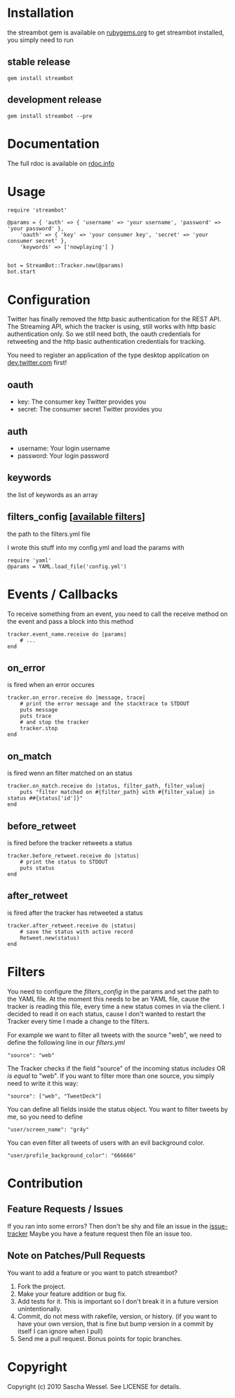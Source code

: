 Installation
============

the streambot gem is available on [rubygems.org][1]
to get streambot installed, you simply need to run

stable release
--------------
	gem install streambot

development release
-------------------

	gem install streambot --pre

Documentation
=============

The full rdoc is available on [rdoc.info][2]

Usage
=====

	require 'streambot'
	
	@params = { 'auth' => { 'username' => 'your username', 'password' => 'your password' },
		'oauth' => { 'key' => 'your consumer key', 'secret' => 'your consumer secret' },
 		'keywords' => ['nowplaying'] }
		
		
	bot = StreamBot::Tracker.new(@params)
	bot.start

Configuration
=============

Twitter has finally removed the http basic authentication for the REST API.
The Streaming API, which the tracker is using, still works with http basic authentication only.
So we still need both, the oauth credentials for retweeting and the http basic authentication credentials for tracking. 

You need to register an application of the type desktop application on [dev.twitter.com][3] first!

oauth
-----

- key: The consumer key Twitter provides you
- secret: The consumer secret Twitter provides you

auth
----

- username: Your login username
- password: Your login password

keywords 
--------
the list of keywords as an array

filters_config [[available filters](#Filters)]
--------------------------------------------
the path to the filters.yml file 

I wrote this stuff into my config.yml and load the params with 

	require 'yaml'
	@params = YAML.load_file('config.yml')

Events / Callbacks
==================

To receive something from an event, you need to call the receive method on the event and pass a block into this method

	tracker.event_name.receive do |params|
		# ...
	end

on_error
--------

is fired when an error occures

	tracker.on_error.receive do |message, trace|
		# print the error message and the stacktrace to STDOUT
		puts message
		puts trace
		# and stop the tracker
		tracker.stop
	end

on_match
--------

is fired wenn an filter matched on an status

	tracker.on_match.receive do |status, filter_path, filter_value|
		puts "filter matched on #{filter_path} with #{filter_value} in status ##{status['id']}"
	end

before_retweet
--------------

is fired before the tracker retweets a status

	tracker.before_retweet.receive do |status|
		# print the status to STDOUT
		puts status
	end

after_retweet
-------------

is fired after the tracker has retweeted a status

	tracker.after_retweet.receive do |status|
		# save the status with active record
		Retweet.new(status)
	end

Filters
=======

You need to configure the *filters_config* in the params and set the path to the YAML file. At the moment this needs to be an YAML file, cause the tracker is reading this file, every time a new status comes in via the client. I decided to read it on each status, cause I don't wanted to restart the Tracker every time I made a change to the filters.

For example we want to filter all tweets with the source "web", we need to define the following line in our *filters.yml*

	"source": "web"

The Tracker checks if the field "source" of the incoming status *includes* OR *is equal* to "web". If you want to filter more than one source, you simply need to write it this way:

	"source": ["web", "TweetDeck"]

You can define all fields inside the status object. You want to filter tweets by me, so you need to define

	"user/screen_name": "gr4y"

You can even filter all tweets of users with an evil background color.

	"user/profile_background_color": "666666"

Contribution
============

Feature Requests / Issues
-------------------------

If you ran into some errors? Then don't be shy and file an issue in the [issue-tracker][4]
Maybe you have a feature request then file an issue too.

Note on Patches/Pull Requests
-----------------------------

You want to add a feature or you want to patch streambot?

1. Fork the project.
2. Make your feature addition or bug fix.
3. Add tests for it. This is important so I don't break it in a future version unintentionally.
4. Commit, do not mess with rakefile, version, or history. (if you want to have your own version, that is fine but bump version in a commit by itself I can ignore	when I pull)
5. Send me a pull request. Bonus points for topic branches.

[1]: http://rubygems.org/gems/streambot
[2]: http://rdoc.info/gems/streambot
[3]: http://dev.twitter.com
[4]: http://github.com/gr4y/streambot/issues

Copyright
=========

Copyright (c) 2010 Sascha Wessel. See LICENSE for details.
